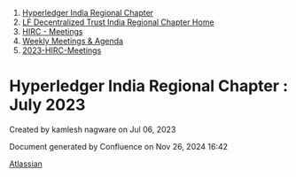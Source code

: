 1. [Hyperledger India Regional Chapter](index.html)
2. [LF Decentralized Trust India Regional Chapter Home](LF-Decentralized-Trust-India-Regional-Chapter-Home_19169282.html)
3. [HIRC - Meetings](HIRC---Meetings_19169350.html)
4. [Weekly Meetings &amp; Agenda](19169352.html)
5. [2023-HIRC-Meetings](2023-HIRC-Meetings_19170487.html)

# Hyperledger India Regional Chapter : July 2023

Created by kamlesh nagware on Jul 06, 2023

Document generated by Confluence on Nov 26, 2024 16:42

[Atlassian](http://www.atlassian.com/)
